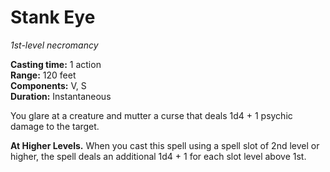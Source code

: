 # Stank Eye

_1st-level necromancy_

**Casting time:** 1 action  
**Range:** 120 feet  
**Components:** V, S  
**Duration:** Instantaneous  

You glare at a creature and mutter a curse that deals 1d4 + 1 psychic damage to the target.

**At Higher Levels.** When you cast this spell using a spell slot of 2nd level or higher, the spell deals an additional 1d4 + 1 for each slot level above 1st.